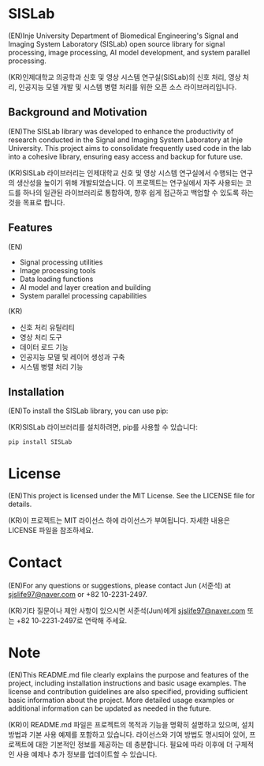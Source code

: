 # SISLab

(EN)Inje University Department of Biomedical Engineering's Signal and Imaging System Laboratory (SISLab) open source library for signal processing, image processing, AI model development, and system parallel processing.

(KR)인제대학교 의공학과 신호 및 영상 시스템 연구실(SISLab)의 신호 처리, 영상 처리, 인공지능 모델 개발 및 시스템 병렬 처리를 위한 오픈 소스 라이브러리입니다.

## Background and Motivation

(EN)The SISLab library was developed to enhance the productivity of research conducted in the Signal and Imaging System Laboratory at Inje University. This project aims to consolidate frequently used code in the lab into a cohesive library, ensuring easy access and backup for future use.

(KR)SISLab 라이브러리는 인제대학교 신호 및 영상 시스템 연구실에서 수행되는 연구의 생산성을 높이기 위해 개발되었습니다. 이 프로젝트는 연구실에서 자주 사용되는 코드를 하나의 일관된 라이브러리로 통합하여, 향후 쉽게 접근하고 백업할 수 있도록 하는 것을 목표로 합니다.

## Features
(EN)
- Signal processing utilities
- Image processing tools
- Data loading functions
- AI model and layer creation and building
- System parallel processing capabilities

(KR)
- 신호 처리 유틸리티
- 영상 처리 도구
- 데이터 로드 기능
- 인공지능 모델 및 레이어 생성과 구축
- 시스템 병렬 처리 기능

## Installation

(EN)To install the SISLab library, you can use pip:

(KR)SISLab 라이브러리를 설치하려면, pip를 사용할 수 있습니다:

```sh
pip install SISLab
```

# License
(EN)This project is licensed under the MIT License. See the LICENSE file for details.

(KR)이 프로젝트는 MIT 라이선스 하에 라이선스가 부여됩니다. 자세한 내용은 LICENSE 파일을 참조하세요.

# Contact
(EN)For any questions or suggestions, please contact Jun (서준석) at sjslife97@naver.com or +82 10-2231-2497.

(KR)기타 질문이나 제안 사항이 있으시면 서준석(Jun)에게 sjslife97@naver.com 또는 +82 10-2231-2497로 연락해 주세요.

# Note
(EN)This README.md file clearly explains the purpose and features of the project, including installation instructions and basic usage examples. The license and contribution guidelines are also specified, providing sufficient basic information about the project. More detailed usage examples or additional information can be updated as needed in the future.

(KR)이 README.md 파일은 프로젝트의 목적과 기능을 명확히 설명하고 있으며, 설치 방법과 기본 사용 예제를 포함하고 있습니다. 라이선스와 기여 방법도 명시되어 있어, 프로젝트에 대한 기본적인 정보를 제공하는 데 충분합니다. 필요에 따라 이후에 더 구체적인 사용 예제나 추가 정보를 업데이트할 수 있습니다.
